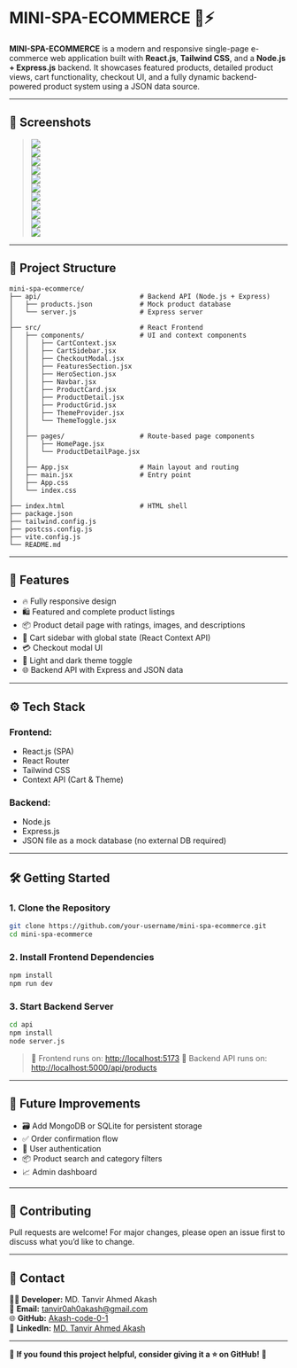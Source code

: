 # MINI-SPA-ECOMMERCE 🛒⚡

**MINI-SPA-ECOMMERCE** is a modern and responsive single-page e-commerce web application built with **React.js**, **Tailwind CSS**, and a **Node.js + Express.js** backend. It showcases featured products, detailed product views, cart functionality, checkout UI, and a fully dynamic backend-powered product system using a JSON data source.

---

## 📸 Screenshots

> ![](https://github.com/Akash-code-0-1/Mini-SPA-E-Commerce/blob/main/src/project_output_images/1.PNG)  
> ![](https://github.com/Akash-code-0-1/Mini-SPA-E-Commerce/blob/main/src/project_output_images/2.PNG)  
> ![](https://github.com/Akash-code-0-1/Mini-SPA-E-Commerce/blob/main/src/project_output_images/3.PNG)  
> ![](https://github.com/Akash-code-0-1/Mini-SPA-E-Commerce/blob/main/src/project_output_images/4.PNG)  
> ![](https://github.com/Akash-code-0-1/Mini-SPA-E-Commerce/blob/main/src/project_output_images/5.PNG)  
> ![](https://github.com/Akash-code-0-1/Mini-SPA-E-Commerce/blob/main/src/project_output_images/6.PNG)  
> ![](https://github.com/Akash-code-0-1/Mini-SPA-E-Commerce/blob/main/src/project_output_images/7.PNG)  
> ![](https://github.com/Akash-code-0-1/Mini-SPA-E-Commerce/blob/main/src/project_output_images/8.PNG)  
> ![](https://github.com/Akash-code-0-1/Mini-SPA-E-Commerce/blob/main/src/project_output_images/9.PNG)  
> ![](https://github.com/Akash-code-0-1/Mini-SPA-E-Commerce/blob/main/src/project_output_images/10.PNG)  
> ![](https://github.com/Akash-code-0-1/Mini-SPA-E-Commerce/blob/main/src/project_output_images/11.PNG)  


---

## 📂 Project Structure  

```
mini-spa-ecommerce/
├── api/                         # Backend API (Node.js + Express)
│   ├── products.json            # Mock product database
│   └── server.js                # Express server
│
├── src/                         # React Frontend
│   ├── components/              # UI and context components
│   │   ├── CartContext.jsx
│   │   ├── CartSidebar.jsx
│   │   ├── CheckoutModal.jsx
│   │   ├── FeaturesSection.jsx
│   │   ├── HeroSection.jsx
│   │   ├── Navbar.jsx
│   │   ├── ProductCard.jsx
│   │   ├── ProductDetail.jsx
│   │   ├── ProductGrid.jsx
│   │   ├── ThemeProvider.jsx
│   │   └── ThemeToggle.jsx
│   │
│   ├── pages/                   # Route-based page components
│   │   ├── HomePage.jsx
│   │   └── ProductDetailPage.jsx
│   │
│   ├── App.jsx                  # Main layout and routing
│   ├── main.jsx                 # Entry point
│   ├── App.css
│   └── index.css
│
├── index.html                   # HTML shell
├── package.json
├── tailwind.config.js
├── postcss.config.js
├── vite.config.js
└── README.md

```

---

## 🚀 Features  

- 🔥 Fully responsive design
- 🛍️ Featured and complete product listings
- 📦 Product detail page with ratings, images, and descriptions
- 🛒 Cart sidebar with global state (React Context API)
- 💳 Checkout modal UI
- 🌙 Light and dark theme toggle
- 🌐 Backend API with Express and JSON data

---

## ⚙️ Tech Stack

### Frontend:
- React.js (SPA)
- React Router
- Tailwind CSS
- Context API (Cart & Theme)

### Backend:
- Node.js
- Express.js
- JSON file as a mock database (no external DB required)

---

## 🛠️ Getting Started

### 1. Clone the Repository

```bash
git clone https://github.com/your-username/mini-spa-ecommerce.git
cd mini-spa-ecommerce
````

### 2. Install Frontend Dependencies

```bash
npm install
npm run dev
```

### 3. Start Backend Server

```bash
cd api
npm install
node server.js
```

> 🔗 Frontend runs on: [http://localhost:5173](http://localhost:5173)
> 🔌 Backend API runs on: [http://localhost:5000/api/products](http://localhost:5000/api/products)

---

## 🧠 Future Improvements

* 🗃️ Add MongoDB or SQLite for persistent storage
* ✅ Order confirmation flow
* 🔐 User authentication
* 📦 Product search and category filters
* 📈 Admin dashboard

---

## 🤝 Contributing

Pull requests are welcome! For major changes, please open an issue first to discuss what you’d like to change.

---

## 💌 Contact  

👨‍💻 **Developer:** MD. Tanvir Ahmed Akash  
📧 **Email:** tanvir0ah0akash@gmail.com  
🌐 **GitHub:** [Akash-code-0-1](https://github.com/Akash-code-0-1)  
💼 **LinkedIn:** [MD. Tanvir Ahmed Akash](https://www.linkedin.com/in/md-tanvir-ahmed-akash-8ba50b2b9/)  

---

🌟 **If you found this project helpful, consider giving it a ⭐ on GitHub!** 🚀